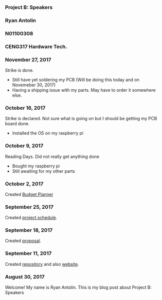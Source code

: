 ### Project B: Speakers
### Ryan Antolin
### N01100308
### CENG317 Hardware Tech.

### November 27, 2017

Strike is done. 
  * Still have yet soldering my PCB (Will be doing this today and on Novemeber 30, 2017)
  * Having a shipping issue with my parts. May have to order it somewhere else.
  
### October 16, 2017

Strike is declared. Not sure what is going on but I should be getting my PCB board done.
  * Installed the OS on my raspberry pi

### October 9, 2017

Reading Days. Did not really get anything done
  * Bought my raspberry pi
  * Still awaiting for my other parts

### October 2, 2017

Created [Budget Planner](https://github.com/githubofryry/BluetoothSpeakers/blob/master/documentation/ProjectPlanner-ryry.mpp)

### September 25, 2017

Created [project schedule](https://github.com/githubofryry/BluetoothSpeakers/blob/master/documentation/ProjectPlanner-ryry.mpp).  


### September 18, 2017

Created [proposal](https://github.com/githubofryry/BluetoothSpeakers/blob/master/documentation/BluetoothSpeakers-RyanAntolin.xlsx).

### September 11, 2017

Created [repository](https://github.com/githubofryry/) and also [website](https://githubofryry.github.io/BluetoothSpeakers/).

### August 30, 2017

Welcome!
My name is Ryan Antolin. This is my blog post about Project B: Speakers
